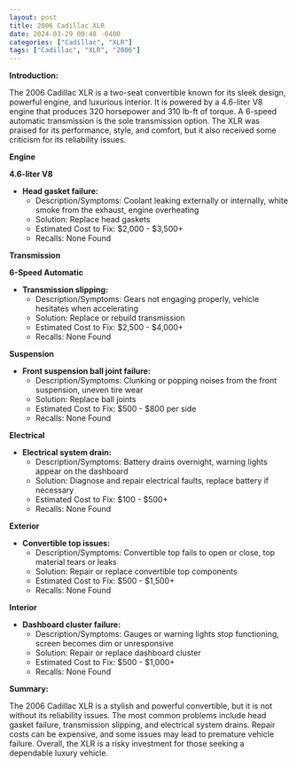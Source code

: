 ```yaml
---
layout: post
title: 2006 Cadillac XLR
date: 2024-03-29 00:48 -0400
categories: ["Cadillac", "XLR"]
tags: ["Cadillac", "XLR", "2006"]
---
```

**Introduction:**

The 2006 Cadillac XLR is a two-seat convertible known for its sleek design, powerful engine, and luxurious interior. It is powered by a 4.6-liter V8 engine that produces 320 horsepower and 310 lb-ft of torque. A 6-speed automatic transmission is the sole transmission option. The XLR was praised for its performance, style, and comfort, but it also received some criticism for its reliability issues.

**Engine**

**4.6-liter V8**

* **Head gasket failure:**
    * Description/Symptoms: Coolant leaking externally or internally, white smoke from the exhaust, engine overheating
    * Solution: Replace head gaskets
    * Estimated Cost to Fix: $2,000 - $3,500+
    * Recalls: None Found

**Transmission**

**6-Speed Automatic**

* **Transmission slipping:**
    * Description/Symptoms: Gears not engaging properly, vehicle hesitates when accelerating
    * Solution: Replace or rebuild transmission
    * Estimated Cost to Fix: $2,500 - $4,000+
    * Recalls: None Found

**Suspension**

* **Front suspension ball joint failure:**
    * Description/Symptoms: Clunking or popping noises from the front suspension, uneven tire wear
    * Solution: Replace ball joints
    * Estimated Cost to Fix: $500 - $800 per side
    * Recalls: None Found

**Electrical**

* **Electrical system drain:**
    * Description/Symptoms: Battery drains overnight, warning lights appear on the dashboard
    * Solution: Diagnose and repair electrical faults, replace battery if necessary
    * Estimated Cost to Fix: $100 - $500+
    * Recalls: None Found

**Exterior**

* **Convertible top issues:**
    * Description/Symptoms: Convertible top fails to open or close, top material tears or leaks
    * Solution: Repair or replace convertible top components
    * Estimated Cost to Fix: $500 - $1,500+
    * Recalls: None Found

**Interior**

* **Dashboard cluster failure:**
    * Description/Symptoms: Gauges or warning lights stop functioning, screen becomes dim or unresponsive
    * Solution: Repair or replace dashboard cluster
    * Estimated Cost to Fix: $500 - $1,000+
    * Recalls: None Found

**Summary:**

The 2006 Cadillac XLR is a stylish and powerful convertible, but it is not without its reliability issues. The most common problems include head gasket failure, transmission slipping, and electrical system drains. Repair costs can be expensive, and some issues may lead to premature vehicle failure. Overall, the XLR is a risky investment for those seeking a dependable luxury vehicle.
